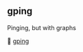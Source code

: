 ## gping

Pinging, but with graphs

🔗 [gping](https://github.com/orf/gping/tree/master?tab=readme-ov-file#install-cd)

